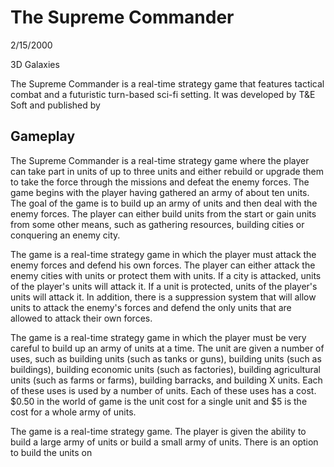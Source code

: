 # The Supreme Commander

2/15/2000

3D Galaxies

The Supreme Commander is a real-time strategy game that features tactical combat and a futuristic turn-based sci-fi setting. It was developed by T&E Soft and published by                                                 

## Gameplay

The Supreme Commander is a real-time strategy game where the player can take part in units of up to three units and either rebuild or upgrade them to take the force through the missions and defeat the enemy forces. The game begins with the player having gathered an army of about ten units. The goal of the game is to build up an army of units and then deal with the enemy forces. The player can either build units from the start or gain units from some other means, such as gathering resources, building cities or conquering an enemy city.

The game is a real-time strategy game in which the player must attack the enemy forces and defend his own forces. The player can either attack the enemy cities with units or protect them with units. If a city is attacked, units of the player's units will attack it. If a unit is protected, units of the player's units will attack it. In addition, there is a suppression system that will allow units to attack the enemy's forces and defend the only units that are allowed to attack their own forces.

The game is a real-time strategy game in which the player must be very careful to build up an army of units at a time. The unit are given a number of uses, such as building units (such as tanks or guns), building units (such as buildings), building economic units (such as factories), building agricultural units (such as farms or farms), building barracks, and building X units. Each of these uses is used by a number of units. Each of these uses has a cost. $0.50 in the world of game is the unit cost for a single unit and $5 is the cost for a whole army of units.

The game is a real-time strategy game. The player is given the ability to build a large army of units or build a small army of units. There is an option to build the units on
